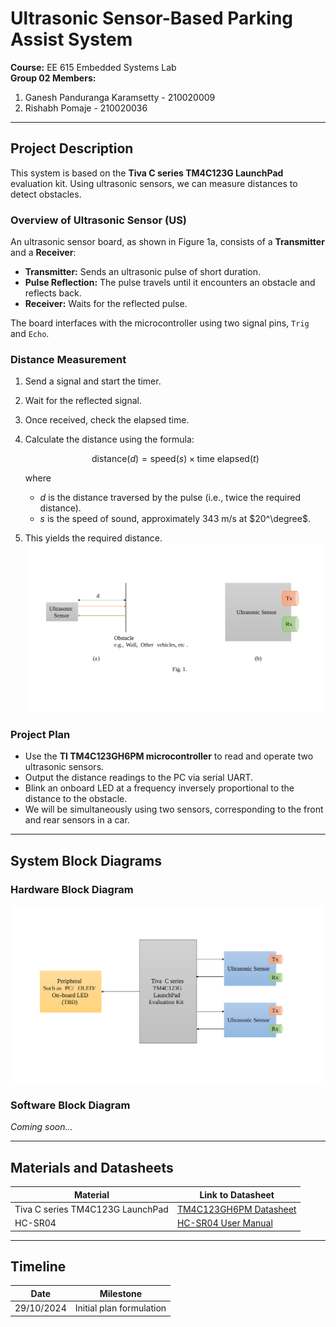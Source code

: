 # Ultrasonic Sensor-Based Parking Assist System

**Course:** EE 615 Embedded Systems Lab  
**Group 02 Members:**  
1. Ganesh Panduranga Karamsetty - 210020009  
2. Rishabh Pomaje - 210020036  

---

## Project Description

This system is based on the **Tiva C series TM4C123G LaunchPad** evaluation kit. Using ultrasonic sensors, we can measure distances to detect obstacles.

### Overview of Ultrasonic Sensor (US)

An ultrasonic sensor board, as shown in Figure 1a, consists of a **Transmitter** and a **Receiver**:

- **Transmitter:** Sends an ultrasonic pulse of short duration.
- **Pulse Reflection:** The pulse travels until it encounters an obstacle and reflects back.
- **Receiver:** Waits for the reflected pulse.

The board interfaces with the microcontroller using two signal pins, `Trig` and `Echo`.

### Distance Measurement

1. Send a signal and start the timer.
2. Wait for the reflected signal.
3. Once received, check the elapsed time.
4. Calculate the distance using the formula:

    $$\text{distance} (d) = \text{speed} (s) \times \text{time elapsed} (t)$$

   where  
   -  $d$ is the distance traversed by the pulse (i.e., twice the required distance).
   - $s$ is the speed of sound, approximately 343 m/s at $20^\degree$.

5. This yields the required distance.
![Distance calculation diagram](Images/exp01.svg)
### Project Plan

- Use the **TI TM4C123GH6PM microcontroller** to read and operate two ultrasonic sensors.
- Output the distance readings to the PC via serial UART.
- Blink an onboard LED at a frequency inversely proportional to the distance to the obstacle.
- We will be simultaneously using two sensors, corresponding to the front and rear sensors in a car.
---

## System Block Diagrams

### Hardware Block Diagram
![Hardware Block Diagram](Images/hardware_bl.svg)

### Software Block Diagram
_Coming soon..._

---

## Materials and Datasheets

| Material | Link to Datasheet |
|----------|-------------------| 
|Tiva C series TM4C123G LaunchPad | [TM4C123GH6PM Datasheet](https://www.ti.com/product/TM4C123GH6PM) |
| HC-SR04 | [HC-SR04 User Manual](https://robu.in/wp-content/uploads/2014/08/edited_HC-SR04-User-Manual-1.pdf)      |

---

## Timeline

| Date       | Milestone                |
|------------|--------------------------|
| 29/10/2024 | Initial plan formulation |
